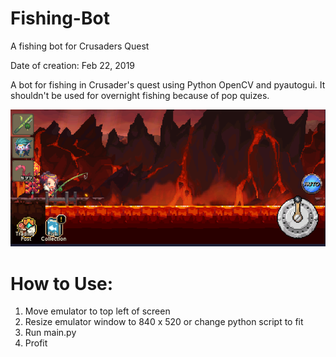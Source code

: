 # Fishing-Bot
A fishing bot for Crusaders Quest 

Date of creation: Feb 22, 2019 

A bot for fishing in Crusader's quest using Python OpenCV and pyautogui. It shouldn't be used for overnight fishing because of pop quizes.

![Alt text](images/example.PNG?raw=true "Pic")

# How to Use: 
1) Move emulator to top left of screen 
2) Resize emulator window to 840 x 520 or change python script to fit
3) Run main.py
4) Profit
